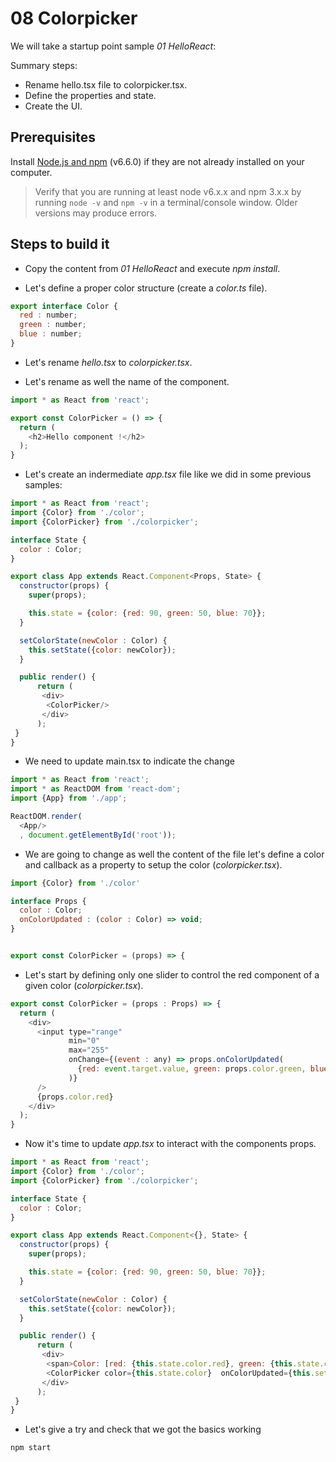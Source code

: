 # 08 Colorpicker



We will take a startup point sample _01 HelloReact_:

Summary steps:

- Rename hello.tsx file to colorpicker.tsx.
- Define the properties and state.
- Create the UI.


## Prerequisites

Install [Node.js and npm](https://nodejs.org/en/) (v6.6.0) if they are not already installed on your computer.

> Verify that you are running at least node v6.x.x and npm 3.x.x by running `node -v` and `npm -v` in a terminal/console window. Older versions may produce errors.

## Steps to build it

- Copy the content from _01 HelloReact_ and execute _npm install_.

- Let's define a proper color structure (create a _color.ts_ file).

```javascript
export interface Color {
  red : number;
  green : number;
  blue : number;
}
```

- Let's rename _hello.tsx_ to _colorpicker.tsx_.

- Let's rename as well the name of the component.

```javascript
import * as React from 'react';

export const ColorPicker = () => {
  return (
    <h2>Hello component !</h2>
  );
}
```

- Let's create an indermediate _app.tsx_ file like we did in some previous samples:

```javascript
import * as React from 'react';
import {Color} from './color';
import {ColorPicker} from './colorpicker';

interface State {
  color : Color;
}

export class App extends React.Component<Props, State> {
  constructor(props) {
    super(props);

    this.state = {color: {red: 90, green: 50, blue: 70}};
  }

  setColorState(newColor : Color) {
    this.setState({color: newColor});
  }

  public render() {
      return (
       <div>
        <ColorPicker/>        
       </div>
      );
 }
}
```

- We need to update main.tsx to indicate the change

```javascript
import * as React from 'react';
import * as ReactDOM from 'react-dom';
import {App} from './app';

ReactDOM.render(
  <App/>
  , document.getElementById('root'));
```



- We are going to change as well the content of the file let's define a color and callback
as a property to setup the color (_colorpicker.tsx_).

```javascript
import {Color} from './color'

interface Props {
  color : Color;
  onColorUpdated : (color : Color) => void;
}


export const ColorPicker = (props) => {
```

- Let's start by defining only one slider to control the red component of a given color (_colorpicker.tsx_).

```javascript
export const ColorPicker = (props : Props) => {
  return (
    <div>
      <input type="range"
             min="0"
             max="255"
             onChange={(event : any) => props.onColorUpdated(
               {red: event.target.value, green: props.color.green, blue: props.color.blue}
             )}
      />
      {props.color.red}
    </div>
  );
}
```

- Now it's time to update _app.tsx_ to interact with the components props.

```javascript
import * as React from 'react';
import {Color} from './color';
import {ColorPicker} from './colorpicker';

interface State {
  color : Color;
}

export class App extends React.Component<{}, State> {
  constructor(props) {
    super(props);

    this.state = {color: {red: 90, green: 50, blue: 70}};
  }

  setColorState(newColor : Color) {
    this.setState({color: newColor});
  }

  public render() {
      return (
       <div>
        <span>Color: [red: {this.state.color.red}, green: {this.state.color.green}, blue: {this.state.color.blue}]</span>
        <ColorPicker color={this.state.color}  onColorUpdated={this.setColorState.bind(this)}/>
       </div>
      );
 }
}

```

- Let's give a try and check that we got the basics working

```
npm start
```
